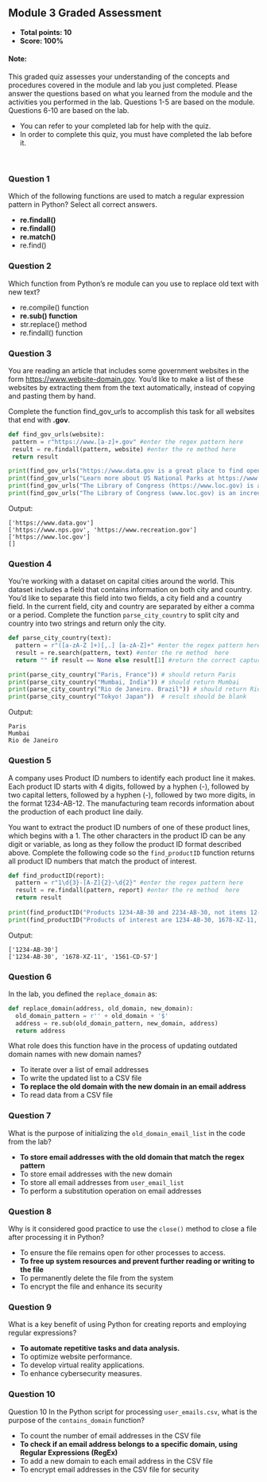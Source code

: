 ## Module 3 Graded Assessment
* **Total points: 10**
* **Score: 100%**

#### Note:
This graded quiz assesses your understanding of the concepts and procedures covered in the module and lab you just completed. Please answer the questions based on what you learned from the module and the activities you performed in the lab. Questions 1-5 are based on the module. Questions 6-10 are based on the lab.

- You can refer to your completed lab for help with the quiz.
- In order to complete this quiz, you must have completed the lab before it.

<br>

### Question 1

Which of the following functions are used to match a regular expression pattern in Python? Select all correct answers. 

- **re.findall()**
- **re.findall()**
- **re.match()**
- re.find()

### Question 2

Which function from Python’s re module can you use to replace old text with new text? 

- re.compile() function
- **re.sub() function** 
- str.replace() method
- re.findall() function 

### Question 3

You are reading an article that includes some government websites in the form https://www.website-domain.gov. You’d like to make a list of these websites by extracting them from the text automatically, instead of copying and pasting them by hand. 

Complete the function find_gov_urls to accomplish this task for all websites that end with **.gov**.

```py
def find_gov_urls(website):
 pattern = r"https://www.[a-z]+.gov" #enter the regex pattern here
 result = re.findall(pattern, website) #enter the re method here
 return result

print(find_gov_urls("https://www.data.gov is a great place to find open source datasets!")) # Should return ['https://www.data.gov']
print(find_gov_urls("Learn more about US National Parks at https://www.nps.gov, https://www.nationalparks.org, or https://www.recreation.gov.")) # Should return ['https://www.nps.gov', 'https://www.recreation.gov']
print(find_gov_urls("The Library of Congress (https://www.loc.gov) is an incredible resource!")) # Should return ['https://www.loc.gov']
print(find_gov_urls("The Library of Congress (www.loc.gov) is an incredible resource!")) # Should return []
```

Output:
```
['https://www.data.gov']
['https://www.nps.gov', 'https://www.recreation.gov']
['https://www.loc.gov']
[]
```

### Question 4

You’re working with a dataset on capital cities around the world. This dataset includes a field that contains information on both city and country. You’d like to separate this field into two fields, a city field and a country field. In the current field, city and country are separated by either a comma or a period. Complete the function `parse_city_country` to split city and country into two strings and return only the city.

```py
def parse_city_country(text):
  pattern = r"([a-zA-Z ]+)[,.] [a-zA-Z]+" #enter the regex pattern here
  result = re.search(pattern, text) #enter the re method  here
  return "" if result == None else result[1] #return the correct capturing group

print(parse_city_country("Paris, France")) # should return Paris
print(parse_city_country("Mumbai, India")) # should return Mumbai
print(parse_city_country("Rio de Janeiro. Brazil")) # should return Rio de Janeiro
print(parse_city_country("Tokyo! Japan"))  # result should be blank
```

Output:
```
Paris
Mumbai
Rio de Janeiro
```

### Question 5

A company uses Product ID numbers to identify each product line it makes. Each product ID starts with 4 digits, followed by a hyphen (-), followed by two capital letters, followed by a hyphen (-), followed by two more digits, in the format 1234-AB-12. The manufacturing team records information about the production of each product line daily. 

You want to extract the product ID numbers of one of these product lines, which begins with a 1. The other characters in the product ID can be any digit or variable, as long as they follow the product ID format described above. Complete the following code so the `find_productID` function returns all product ID numbers that match the product of interest. 

```py
def find_productID(report):
  pattern = r"1\d{3}-[A-Z]{2}-\d{2}" #enter the regex pattern here
  result = re.findall(pattern, report) #enter the re method  here
  return result
  
print(find_productID("Products 1234-AB-30 and 2234-AB-30, not items 12-AB-30 or 12345-AB-30")) # Should return ['1234-AB-30']
print(find_productID("Products of interest are 1234-AB-30, 1678-XZ-11, and 1561-CD-57. We're not interested in other products like 2345-AB-29.")) # Should return ['1234-AB-30', '1678-XZ-11', '1561-CD-57']
````

Output:
```
['1234-AB-30']
['1234-AB-30', '1678-XZ-11', '1561-CD-57']
```

### Question 6

In the lab, you defined the `replace_domain` as:

```py
def replace_domain(address, old_domain, new_domain):
  old_domain_pattern = r'' + old_domain + '$'
  address = re.sub(old_domain_pattern, new_domain, address)
  return address
```

What role does this function have in the process of updating outdated domain names with new domain names?

- To iterate over a list of email addresses
- To write the updated list to a CSV file
- **To replace the old domain with the new domain in an email address**
- To read data from a CSV file

### Question 7

What is the purpose of initializing the `old_domain_email_list` in the code from the lab?

- **To store email addresses with the old domain that match the regex pattern**
- To store email addresses with the new domain
- To store all email addresses from `user_email_list`
- To perform a substitution operation on email addresses

### Question 8

Why is it considered good practice to use the `close()` method to close a file after processing it in Python?


- To ensure the file remains open for other processes to access.
- **To free up system resources and prevent further reading or writing to the file**
- To permanently delete the file from the system
- To encrypt the file and enhance its security

### Question 9

What is a key benefit of using Python for creating reports and employing regular expressions?


- **To automate repetitive tasks and data analysis.**
- To optimize website performance.
-  To develop virtual reality applications.
- To enhance cybersecurity measures.

### Question 10

Question 10
In the Python script for processing `user_emails.csv`, what is the purpose of the `contains_domain` function?


- To count the number of email addresses in the CSV file
- **To check if an email address belongs to a specific domain, using Regular Expressions (RegEx)**
- To add a new domain to each email address in the CSV file
- To encrypt email addresses in the CSV file for security
